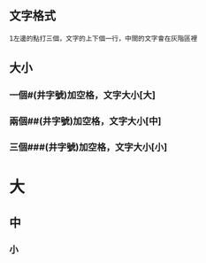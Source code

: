 ## 文字格式

```
1左邊的點打三個，文字的上下個一行，中間的文字會在灰階區裡
```
## 大小
### 一個#(井字號)加空格，文字大小[大]
### 兩個##(井字號)加空格，文字大小[中]
### 三個###(井字號)加空格，文字大小[小]
# 大
## 中
### 小



